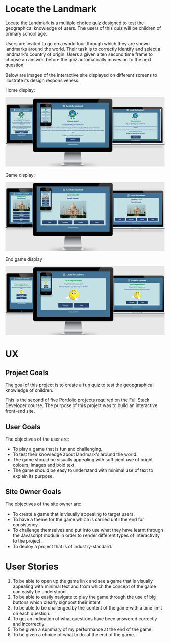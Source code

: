 # Locate the Landmark

Locate the Landmark is a multiple choice quiz designed to test the geographical knowledge of users. The users of this quiz will be children of primary school age. 

Users are invited to go on a world tour through which they are shown landmarks around the world. Their task is to correctly identify and select a landmark's country of origin. Users a given a ten second time frame to choose an answer, before the quiz automatically moves on to the next question. 

Below are images of the interactive site displayed on different screens to illustrate its design responsiveness.

Home display:

![home-responsive-display](assets/images/readme-images/home-responsive.png)

Game display:

![game-responsive-display](assets/images/readme-images/game-responsive.png)

End game display

![game-responsive-display](assets/images/readme-images/end-game-responsive.png)


# UX

## Project Goals

The goal of this project is to create a fun quiz to test the geopgraphical knowledge of children.

This is the second of five Portfolio projects required on the Full Stack Developer course. The purpose of this project was to build an interactive front-end site.

## User Goals

The objectives of the user are:

* To play a game that is fun and challenging.
* To test their knowledge about landmark's around the world.
* The game should be visually appealing with sufficient use of bright colours, images and bold text.  
* The game should be easy to understand with minimal use of text to explain its purpose.

## Site Owner Goals

The objectives of the site owner are:

* To create a game that is visually appealing to target users.
* To have a theme for the game which is carried until the end for consistency.
* To challenge themselves and put into use what they have learnt through the Javascript module in order to render different types of interactivity to the project.
* To deploy a project that is of industry-standard. 

# User Stories

1. To be able to open up the game link and see a game that is visually appealing with minimal text and from which the concept of the game can easily be understood.
2. To be able to easily navigate to play the game through the use of big buttons which clearly signpost their intent.
3. To be able to be challenged by the content of the game with a time limit on each question.
4. To get an indication of what questions have been answered correctly and incorrectly.
5. To be given a summary of my performance at the end of the game.
6. To be given a choice of what to do at the end of the game.





